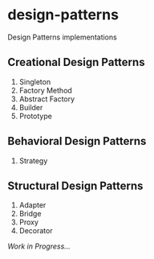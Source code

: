 # design-patterns
Design Patterns implementations

## Creational Design Patterns
1. Singleton
1. Factory Method
1. Abstract Factory
1. Builder
1. Prototype

## Behavioral Design Patterns
1. Strategy

## Structural Design Patterns
1. Adapter
1. Bridge
1. Proxy
1. Decorator


_Work in Progress..._
